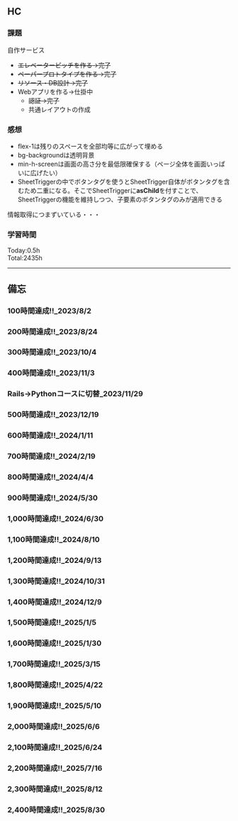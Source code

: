 ## HC
### 課題
自作サービス
- ~~エレベーターピッチを作る→完了~~
- ~~ペーパープロトタイプを作る→完了~~
- ~~リソース・DB設計→完了~~
- Webアプリを作る→仕掛中
  - ~~認証→完了~~
  - 共通レイアウトの作成

### 感想
- flex-1は残りのスペースを全部均等に広がって埋める
- bg-backgroundは透明背景
- min-h-screenは画面の高さ分を最低限確保する（ページ全体を画面いっぱいに広げたい）
- SheetTriggerの中でボタンタグを使うとSheetTrigger自体がボタンタグを含むため二重になる。そこでSheetTriggerに**asChild**を付すことで、SheetTriggerの機能を維持しつつ、子要素のボタンタグのみが適用できる

情報取得につまずいている・・・

### 学習時間
Today:0.5h<br>
Total:2435h

------------------------------------------
## 備忘
### 100時間達成!!_2023/8/2
### 200時間達成!!_2023/8/24
### 300時間達成!!_2023/10/4
### 400時間達成!!_2023/11/3
### Rails→Pythonコースに切替_2023/11/29
### 500時間達成!!_2023/12/19
### 600時間達成!!_2024/1/11
### 700時間達成!!_2024/2/19
### 800時間達成!!_2024/4/4
### 900時間達成!!_2024/5/30
### 1,000時間達成!!_2024/6/30
### 1,100時間達成!!_2024/8/10
### 1,200時間達成!!_2024/9/13
### 1,300時間達成!!_2024/10/31
### 1,400時間達成!!_2024/12/9
### 1,500時間達成!!_2025/1/5
### 1,600時間達成!!_2025/1/30
### 1,700時間達成!!_2025/3/15
### 1,800時間達成!!_2025/4/22
### 1,900時間達成!!_2025/5/10
### 2,000時間達成!!_2025/6/6
### 2,100時間達成!!_2025/6/24
### 2,200時間達成!!_2025/7/16
### 2,300時間達成!!_2025/8/12
### 2,400時間達成!!_2025/8/30